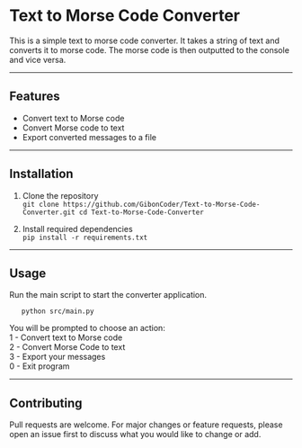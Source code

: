 # Text to Morse Code Converter
This is a simple text to morse code converter. It takes a string of text and converts it to morse code. The morse code is then outputted to the console and vice versa.

---
## Features
  - Convert text to Morse code
  - Convert Morse code to text
  - Export converted messages to a file

---
## Installation
  1. Clone the repository  
    ```
        git clone https://github.com/GibonCoder/Text-to-Morse-Code-Converter.git
        cd Text-to-Morse-Code-Converter
         ```

  2. Install required dependencies  
    ```
        pip install -r requirements.txt
    ```
---
## Usage
  Run the main script to start the converter application.  
  ```
     python src/main.py
  ```
You will be prompted to choose an action:  
1 - Convert text to Morse code  
2 - Convert Morse Code to text  
3 - Export your messages  
0 - Exit program 

---
## Contributing
Pull requests are welcome. For major changes or feature requests, please open an issue first to discuss what you would like to change or add.